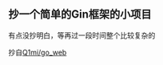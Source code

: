 ## 抄一个简单的Gin框架的小项目
有点没抄明白，等再过一段时间整个比较复杂的

抄自[Q1mi/go_web](https://github1s.com/Q1mi/go_web/blob/master/lesson27/bubble/main.go)